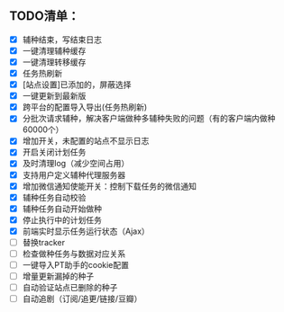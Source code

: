 ## TODO清单：

- [x] 辅种结束，写结束日志
- [x] 一键清理辅种缓存
- [x] 一键清理转移缓存
- [x] 任务热刷新
- [x] [站点设置]已添加的，屏蔽选择
- [x] 一键更新到最新版
- [x] 跨平台的配置导入导出(任务热刷新)
- [x] 分批次请求辅种，解决客户端做种多辅种失败的问题（有的客户端内做种60000个）
- [x] 增加开关，未配置的站点不显示日志
- [x] 开启关闭计划任务
- [x] 及时清理log（减少空间占用）
- [x] 支持用户定义辅种代理服务器
- [x] 增加微信通知使能开关：控制下载任务的微信通知
- [x] 辅种任务自动校验
- [x] 辅种任务自动开始做种
- [x] 停止执行中的计划任务
- [x] 前端实时显示任务运行状态（Ajax）
- [ ] 替换tracker
- [ ] 检查做种任务与数据对应关系
- [ ] 一键导入PT助手的cookie配置
- [ ] 增量更新漏掉的种子 
- [ ] 自动验证站点已删除的种子
- [ ] 自动追剧（订阅/追更/链接/豆瓣）